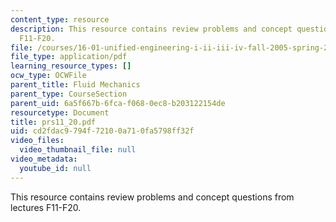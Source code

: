 ```yaml
---
content_type: resource
description: This resource contains review problems and concept questions from lectures
  F11-F20.
file: /courses/16-01-unified-engineering-i-ii-iii-iv-fall-2005-spring-2006/cd2fdac9794f72100a710fa5798ff32f_prs11_20.pdf
file_type: application/pdf
learning_resource_types: []
ocw_type: OCWFile
parent_title: Fluid Mechanics
parent_type: CourseSection
parent_uid: 6a5f667b-6fca-f068-0ec8-b203122154de
resourcetype: Document
title: prs11_20.pdf
uid: cd2fdac9-794f-7210-0a71-0fa5798ff32f
video_files:
  video_thumbnail_file: null
video_metadata:
  youtube_id: null
---
```

This resource contains review problems and concept questions from lectures F11-F20.

